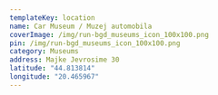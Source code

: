 ```yaml
---
templateKey: location
name: Car Museum / Muzej automobila
coverImage: /img/run-bgd_museums_icon_100x100.png
pin: /img/run-bgd_museums_icon_100x100.png
category: Museums
address: Majke Jevrosime 30
latitude: "44.813814"
longitude: "20.465967"
---
```

